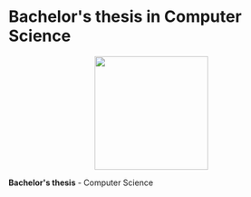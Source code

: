 # Bachelor's thesis in Computer Science

<p align="center">
<img src="https://upload.wikimedia.org/wikipedia/it/7/7d/Logo_Universit%C3%A0_Milano-Bicocca.svg" width="200">
</p>

**Bachelor's thesis** - Computer Science

